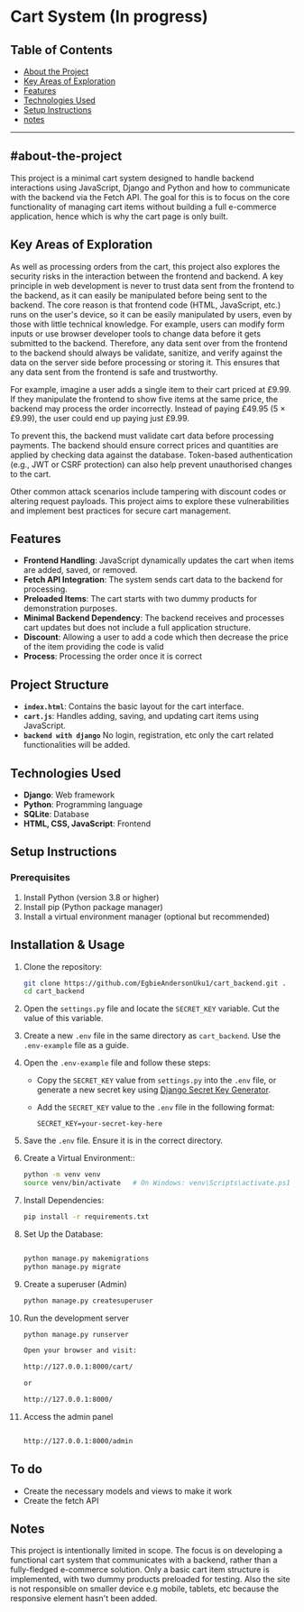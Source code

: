 # Cart System (In progress)


## Table of Contents

- [About the Project](#about-the-project)
- [Key Areas of Exploration](#key-areas-of-exploration)
- [Features](#features)
- [Technologies Used](#technologies-used)
- [Setup Instructions](#setup-instructions)
- [notes](#notes)


---

## #about-the-project

This project is a minimal cart system designed to handle backend interactions using JavaScript, Django and Python and how to communicate with the backend via the Fetch API. The goal for this is to focus on the core functionality of managing cart items without building a full e-commerce application, hence which is why the cart page is only built.


## Key Areas of Exploration

As well as processing orders from the cart, this project also explores the security risks in the interaction between the frontend and backend. A key principle in web development is never to trust data sent from the frontend to the backend, as it can easily be manipulated before being sent to the backend.
The core reason is that frontend code (HTML, JavaScript, etc.) runs on the user's device, so it can be easily manipulated by users, even by those with little technical knowledge. For example, users can modify form inputs or use browser developer tools to change data before it gets submitted to the backend. Therefore, any data sent over from the frontend to the backend should always be validate, sanitize, and verify against the data on the server side before processing or storing it. This ensures that any data sent from the frontend is safe and trustworthy.

For example, imagine a user adds a single item to their cart priced at £9.99. If they manipulate the frontend to show five items at the same price, the backend may process the order incorrectly. Instead of paying £49.95 (5 × £9.99), the user could end up paying just £9.99.

To prevent this, the backend must validate cart data before processing payments. The backend should ensure correct prices and quantities are applied by checking data against the database. Token-based authentication (e.g., JWT or CSRF protection) can also help prevent unauthorised changes to the cart.

Other common attack scenarios include tampering with discount codes or altering request payloads. This project aims to explore these vulnerabilities and implement best practices for secure cart management.


## Features

- **Frontend Handling**: JavaScript dynamically updates the cart when items are added, saved, or removed.
- **Fetch API Integration**: The system sends cart data to the backend for processing.
- **Preloaded Items**: The cart starts with two dummy products for demonstration purposes.
- **Minimal Backend Dependency**: The backend receives and processes cart updates but does not include a full application structure.
- **Discount**: Allowing a user to add a code which then decrease the price of the item providing the code is valid
- **Process**: Processing the order once it is correct

## Project Structure

- **`index.html`**: Contains the basic layout for the cart interface.
- **`cart.js`**: Handles adding, saving, and updating cart items using JavaScript.
- **`backend with django`** No login, registration, etc only the cart related functionalities will be added.


## Technologies Used

- **Django**: Web framework
- **Python**: Programming language
- **SQLite**: Database
- **HTML, CSS, JavaScript**: Frontend


## Setup Instructions

### Prerequisites

1. Install Python (version 3.8 or higher)
2. Install pip (Python package manager)
3. Install a virtual environment manager (optional but recommended)

## Installation & Usage

1. Clone the repository:
   ```sh
   git clone https://github.com/EgbieAndersonUku1/cart_backend.git .
   cd cart_backend
   ```

1. Open the `settings.py` file and locate the `SECRET_KEY` variable. Cut the value of this variable.

2. Create a new `.env` file in the same directory as `cart_backend`. Use the `.env-example` file as a guide.

3. Open the `.env-example` file and follow these steps:
   - Copy the `SECRET_KEY` value from `settings.py` into the `.env` file, or generate a new secret key using [Django Secret Key Generator](https://miniwebtool.com/django-secret-key-generator/).
   - Add the `SECRET_KEY` value to the `.env` file in the following format:

     ```env
     SECRET_KEY=your-secret-key-here
     ```

4. Save the `.env` file. Ensure it is in the correct directory.


1. Create a Virtual Environment::
   ```sh
   python -m venv venv
   source venv/bin/activate   # On Windows: venv\Scripts\activate.ps1

   ```

1. Install Dependencies:
   ```sh
   pip install -r requirements.txt

   ```

1. Set Up the Database: 
   ```sh

   python manage.py makemigrations
   python manage.py migrate
   ```

1. Create a superuser (Admin)
   ```sh
   python manage.py createsuperuser

   ```

1. Run the development server
   ```sh
   python manage.py runserver

   Open your browser and visit:

   http://127.0.0.1:8000/cart/

   or

   http://127.0.0.1:8000/


   ```

1. Access the admin panel
   ```sh

   http://127.0.0.1:8000/admin
   ```

## To do
- Create the necessary models and views to make it work
- Create the fetch API 


## Notes

This project is intentionally limited in scope. The focus is on developing a functional cart system that communicates with a backend, rather than a fully-fledged e-commerce solution. Only a basic cart item structure is implemented, with two dummy products preloaded for testing. Also the site is not responsible on smaller device e.g mobile, tablets, etc because the responsive element hasn't been added.












